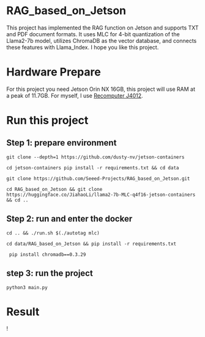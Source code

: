 # RAG_based_on_Jetson
This project has implemented the RAG function on Jetson and supports TXT and PDF document formats. It uses MLC for 4-bit quantization of the Llama2-7b model, utilizes ChromaDB as the vector database, and connects these features with Llama_Index. I hope you like this project.

# Hardware Prepare
For this project you need Jetson Orin NX 16GB, this project will use RAM at a peak of 11.7GB. For myself, I use [Recomputer J4012](https://www.seeedstudio.com/reComputer-J4012-w-o-power-adapter-p-5628.html).

# Run this project
## Step 1: prepare environment

```git clone --depth=1 https://github.com/dusty-nv/jetson-containers```

```cd jetson-containers pip install -r requirements.txt && cd data```

```git clone https://github.com/Seeed-Projects/RAG_based_on_Jetson.git```

```cd RAG_based_on_Jetson && git clone https://huggingface.co/JiahaoLi/llama2-7b-MLC-q4f16-jetson-containers && cd ..```

## Step 2: run and enter the docker 

```cd .. && ./run.sh $(./autotag mlc) ```

```cd data/RAG_based_on_Jetson && pip install -r requirements.txt```

``` pip install chromadb==0.3.29```

## step 3: run the project

```python3 main.py```

# Result 
!
